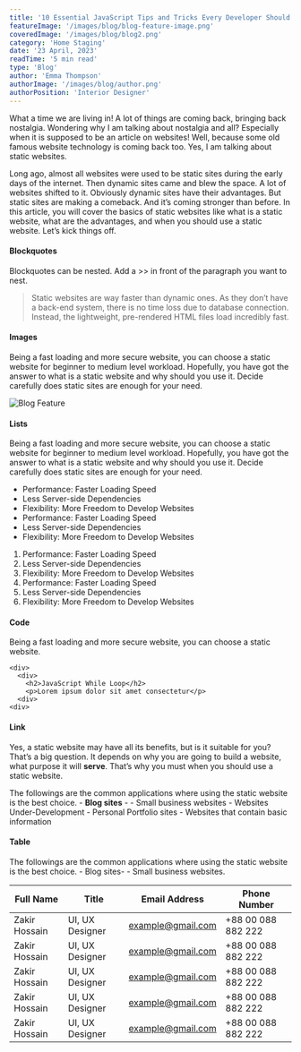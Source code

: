 ```yaml
---
title: '10 Essential JavaScript Tips and Tricks Every Developer Should'
featureImage: '/images/blog/blog-feature-image.png'
coveredImage: '/images/blog/blog2.png'
category: 'Home Staging'
date: '23 April, 2023'
readTime: '5 min read'
type: 'Blog'
author: 'Emma Thompson'
authorImage: '/images/blog/author.png'
authorPosition: 'Interior Designer'
---
```


What a time we are living in! A lot of things are coming back, bringing back nostalgia. Wondering why I am talking about nostalgia and all? Especially when it is supposed to be an article on websites! Well, because some old famous website technology is coming back too. Yes, I am talking about static websites.

Long ago, almost all websites were used to be static sites during the early days of the internet. Then dynamic sites came and blew the space. A lot of websites shifted to it. Obviously dynamic sites have their advantages. But static sites are making a comeback. And it’s coming stronger than before. In this article, you will cover the basics of static websites like what is a static website, what are the advantages, and when you should use a static website. Let’s kick things off.

#### Blockquotes

Blockquotes can be nested. Add a >> in front of the paragraph you want to nest.

> Static websites are way faster than dynamic ones. As they don’t have a back-end system, there is no time loss due to database connection. Instead, the lightweight, pre-rendered HTML files load incredibly fast.

#### Images

Being a fast loading and more secure website, you can choose a static website for beginner to medium level workload. Hopefully, you have got the answer to what is a static website and why should you use it. Decide carefully does static sites are enough for your need.

![Blog Feature](/images/blog/blog-feature-image2.png)

#### Lists

Being a fast loading and more secure website, you can choose a static website for beginner to medium level workload. Hopefully, you have got the answer to what is a static website and why should you use it. Decide carefully does static sites are enough for your need.

- Performance: Faster Loading Speed
- Less Server-side Dependencies
- Flexibility: More Freedom to Develop Websites
- Performance: Faster Loading Speed
- Less Server-side Dependencies
- Flexibility: More Freedom to Develop Websites

1.  Performance: Faster Loading Speed
2.  Less Server-side Dependencies
3.  Flexibility: More Freedom to Develop Websites
4.  Performance: Faster Loading Speed
5.  Less Server-side Dependencies
6.  Flexibility: More Freedom to Develop Websites

#### Code

Being a fast loading and more secure website, you can choose a static website.

```
<div>
  <div>
    <h2>JavaScript While Loop</h2>
    <p>Lorem ipsum dolor sit amet consectetur</p>
  <div>
<div>
```

#### Link

Yes, a static website may have all its benefits, but is it suitable for you? That’s a big question. It depends on why you are going to build a website, what purpose it will **serve**. That’s why you must when you should use a static website.

The followings are the common applications where using the static website is the best choice. - **Blog sites** - - Small business websites - Websites Under-Development - Personal Portfolio sites - Websites that contain basic information

#### Table

The followings are the common applications where using the static website is the best choice. - Blog sites- - Small business websites.

| Full Name     | Title           | Email Address     | Phone Number       |
| ------------- | --------------- | ----------------- | ------------------ |
| Zakir Hossain | UI, UX Designer | example@gmail.com | +88 00 088 882 222 |
| Zakir Hossain | UI, UX Designer | example@gmail.com | +88 00 088 882 222 |
| Zakir Hossain | UI, UX Designer | example@gmail.com | +88 00 088 882 222 |
| Zakir Hossain | UI, UX Designer | example@gmail.com | +88 00 088 882 222 |
| Zakir Hossain | UI, UX Designer | example@gmail.com | +88 00 088 882 222 |

